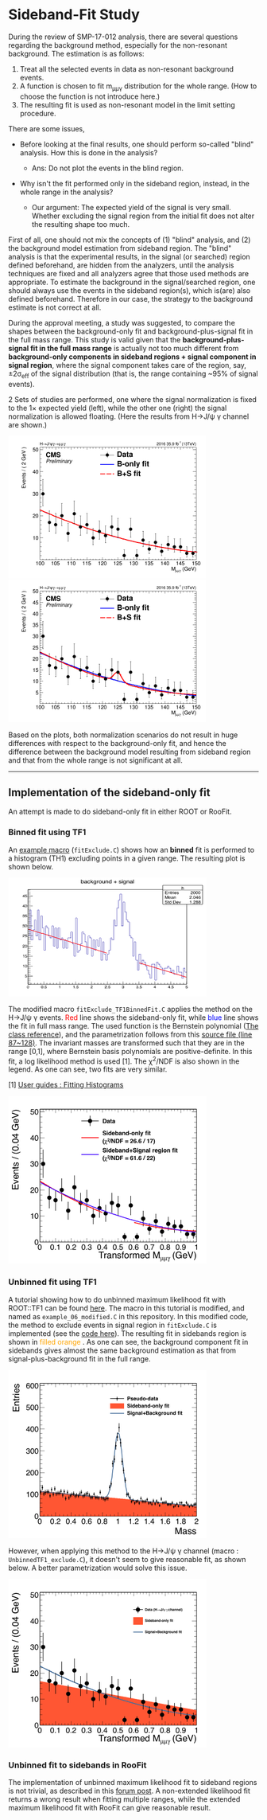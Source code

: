 # Sideband-Fit Study #

During the review of SMP-17-012 analysis, there are several questions regarding the background method, especially for the non-resonant background.
The estimation is as follows: 

1. Treat all the selected events in data as non-resonant background events.
2. A function is chosen to fit m<sub>&mu;&mu;&gamma;</sub> distribution for the whole range. (How to choose the function is not introduce here.)
3. The resulting fit is used as non-resonant model in the limit setting procedure.

There are some issues,  

   * Before looking at the final results, one should perform so-called "blind" analysis. How this is done in the analysis?  
    
      * Ans: Do not plot the events in the blind region.

   * Why isn't the fit performed only in the sideband region, instead, in the whole range in the analysis?  

      * Our argument: The expected yield of the signal is very small. Whether excluding the signal region from the initial fit does not alter the resulting shape too much.

First of all, one should not mix the concepts of (1) "blind" analysis, and (2) the background model estimation from sideband region. The "blind" analysis is that the experimental results, in the signal (or searched) region defined beforehand, are hidden from the analyzers, until the analysis techniques are fixed and all analyzers agree that those used methods are appropriate. To estimate the background in the signal/searched region, one should always use the events in the sideband region(s), which is(are) also defined beforehand. Therefore in our case, the strategy to the background estimate is not correct at all.  

During the approval meeting, a study was suggested, to compare the shapes between the background-only fit and background-plus-signal fit in the full mass range. This study is valid given that the **background-plus-signal fit in the full mass range** is actually not too much different from **background-only components in sideband regions + signal component in signal region**, where the signal component takes care of the region, say, &plusmn;2&sigma;<sub>eff</sub> of the signal distribution (that is, the range containing ~95% of signal events).

2 Sets of studies are performed, one where the signal normalization is fixed to the 1&times; expected yield (left), while the other one (right) the signal normalization is allowed floating. (Here the results from H&rarr;J/&psi; &gamma; channel are shown.)

<img src="Fig/FixSignal/BkgSigFit_HJpsiG_Inclusive_Bernstein2.png" alt="drawing" width="398" height="286"/><img src="Fig/NotFixSignal/BkgSigFit_HJpsiG_Inclusive_Bernstein2.png" alt="drawing" width="398" height="286"/> 

Based on the plots, both normalization scenarios do not result in huge differences with respect to the background-only fit, and hence the difference between the background model resulting from sideband region and that from the whole range is not significant at all.

------

## Implementation of the sideband-only fit ##

An attempt is made to do sideband-only fit in either ROOT or RooFit. 

### Binned fit using TF1 ###
An [example macro](https://root.cern.ch/root/html/tutorials/fit/fitExclude.C.html) (`fitExclude.C`) shows how an **binned** fit is performed to a histogram (TH1) excluding points in a given range.
The resulting plot is shown below.

<img src="Fig/fitExclude_ROOTtutorial.png" alt="drawing" width="399" height="238"/>

The modified macro `fitExclude_TF1BinnedFit.C` applies the method on the H&rarr;J/&psi; &gamma; events. <span style="color:red"> Red </span> line shows the sideband-only fit, while <span style="color:blue"> blue </span> line shows the fit in full mass range.
The used function is the Bernstein polynomial ([The class reference](https://root.cern.ch/doc/v608/classRooBernstein.html)), and the parametrization follows from this [source file (line 87~128)](https://root.cern.ch/doc/v608/RooBernstein_8cxx_source.html). The invariant masses are transformed such that they are in the range [0,1], where Bernstein basis polynomials are positive-definite. In this fit, a log likelihood method is used [1]. The &chi;<sup>2</sup>/NDF is also shown in the legend. As one can see, two fits are very similar.

[1]  [User guides : Fitting Histograms](https://root.cern.ch/root/htmldoc/guides/users-guide/FittingHistograms.html)

<img src="Fig/fitExclude_TF1BinnedFit.png" alt="drawing" width="399" height="338"/>


### Unbinned fit using TF1 ###
A tutorial showing how to do unbinned maximum likelihood fit with ROOT::TF1 can be found [here](http://hep1.phys.ntu.edu.tw/~kfjack/lecture/hepstat/in3/inter-3.pdf). The macro in this tutorial is modified, and named as `example_06_modified.C` in this repository.
In this modified code, the method to exclude events in signal region in `fitExclude.C` is implemented (see the [code here](https://github.com/hrjheng/Analysis-JpsiGamma/blob/master/Miscellaneous/SidebandFit-Study/example_06_modified.C#L9-L31)). 
The resulting fit in sidebands region is shown in <span style="color:orange"> filled orange </span>. As one can see, the background component fit in sidebands gives almost the same background estimation as that from signal-plus-background fit in the full range. 

<img src="Fig/example_06.png" alt="drawing" width="399" height="338"/>

However, when applying this method to the H&rarr;J/&psi; &gamma; channel (macro : `UnbinnedTF1_exclude.C`), it doesn't seem to give reasonable fit, as shown below. A better parametrization would solve this issue.

<img src="Fig/UnbinnedTF1_exclude.png" alt="drawing" width="399" height="338"/>

### Unbinned fit to sidebands in RooFit ###

The implementation of unbinned maximum likelihood fit to sideband regions is not trivial, as described in this [forum post](https://sft.its.cern.ch/jira/browse/ROOT-8440).
A non-extended likelihood fit returns a wrong result when fitting multiple ranges, while the extended maximum likelihood fit with RooFit can give reasonable result. 

